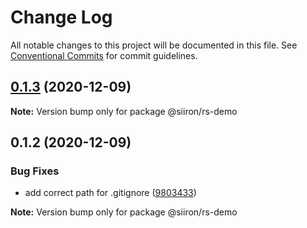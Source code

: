 # Change Log

All notable changes to this project will be documented in this file.
See [Conventional Commits](https://conventionalcommits.org) for commit guidelines.

## [0.1.3](https://github.com/siiron/lerna-demo/compare/v0.1.2...v0.1.3) (2020-12-09)

**Note:** Version bump only for package @siiron/rs-demo





## 0.1.2 (2020-12-09)


### Bug Fixes

* add correct path for .gitignore ([9803433](https://github.com/siiron/lerna-demo/commit/9803433fd177aded6569d2206fff9df98a6e43c6))







**Note:** Version bump only for package @siiron/rs-demo
